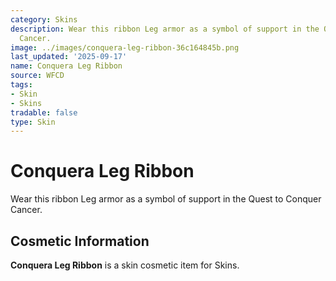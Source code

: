 ```yaml
---
category: Skins
description: Wear this ribbon Leg armor as a symbol of support in the Quest to Conquer
  Cancer.
image: ../images/conquera-leg-ribbon-36c164845b.png
last_updated: '2025-09-17'
name: Conquera Leg Ribbon
source: WFCD
tags:
- Skin
- Skins
tradable: false
type: Skin
---
```


# Conquera Leg Ribbon

Wear this ribbon Leg armor as a symbol of support in the Quest to Conquer Cancer.

## Cosmetic Information

**Conquera Leg Ribbon** is a skin cosmetic item for Skins.


